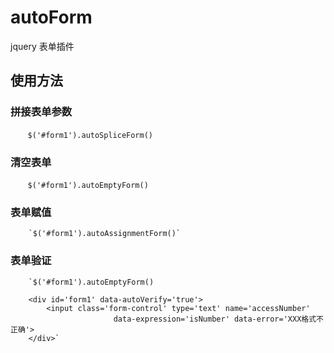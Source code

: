 # autoForm
jquery 表单插件

## 使用方法
### 拼接表单参数
        `$('#form1').autoSpliceForm()`
       
### 清空表单
        `$('#form1').autoEmptyForm()`
          
### 表单赋值
        `$('#form1').autoAssignmentForm()`
        
### 表单验证
        `$('#form1').autoEmptyForm()
        
        <div id='form1' data-autoVerify='true'>
            <input class='form-control' type='text' name='accessNumber'
                           data-expression='isNumber' data-error='XXX格式不正确'>
        </div>`
